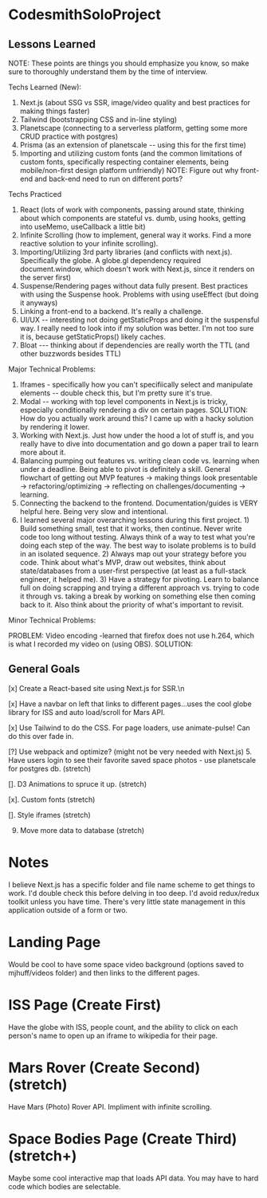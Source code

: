 # CodesmithSoloProject

## Lessons Learned

NOTE: These points are things you should emphasize you know, so make sure to thoroughly understand them by the time of interview. 

Techs Learned (New):
1) Next.js (about SSG vs SSR, image/video quality and best practices for making things faster)
2) Tailwind (bootstrapping CSS and in-line styling)
3) Planetscape (connecting to a serverless platform, getting some more CRUD practice with postgres)
4) Prisma (as an extension of planetscale -- using this for the first time)
5) Importing and utilizing custom fonts (and the common limitations of custom fonts, specifically respecting container elements, being mobile/non-first design platform unfriendly)
NOTE: Figure out why front-end and back-end need to run on different ports?

Techs Practiced
1) React (lots of work with components, passing around state, thinking about which components are stateful vs. dumb, using hooks, getting into useMemo, useCallback a little bit)
2) Infinite Scrolling (how to implement, general way it works. Find a more reactive solution to your infinite scrolling).
3) Importing/Utilizing 3rd party libraries (and conflicts with next.js). Specifically the globe. A globe.gl dependency required document.window, which doesn't work with Next.js, since it renders on the server first)
4) Suspense/Rendering pages without data fully present. Best practices with using the Suspense hook. Problems with using useEffect (but doing it anyways)
5) Linking a front-end to a backend. It's really a challenge.
6) UI/UX -- interesting not doing getStaticProps and doing it the suspensful way. I really need to look into if my solution was better. I'm not too sure it is, because getStaticProps() likely caches.
7) Bloat --- thinking about if dependencies are really worth the TTL (and other buzzwords besides TTL)

Major Technical Problems:
1) Iframes - specifically how you can't specifiically select and manipulate elements -- double check this, but I'm pretty sure it's true.
2) Modal -- working with top level components in Next.js is tricky, especially conditionally rendering a div on certain pages. SOLUTION: How do you actually work around this? I came up with a hacky solution by rendering it lower.  
3) Working with Next.js. Just how under the hood a lot of stuff is, and you really have to dive into documentation and go down a paper trail to learn more about it.
4) Balancing pumping out features vs. writing clean code vs. learning when under a deadline. Being able to pivot is definitely a skill. General flowchart of getting out MVP features -> making things look presentable -> refactoring/optimizing -> reflecting on challenges/documenting -> learning. 
5) Connecting the backend to the frontend. Documentation/guides is VERY helpful here. Being very slow and intentional. 
6) I learned several  major overarching lessons during this first project. 1) Build something small, test that it works, then continue. Never write code too long without testing. Always think of a way to test what you're doing each step of the way. The best way to isolate problems is to build in an isolated sequence. 2) Always map out your strategy before you code. Think about what's MVP, draw out websites, think about state/databases from a user-first perspective (at least as a full-stack engineer, it helped me). 3) Have a strategy for pivoting. Learn to balance full on doing scrapping and trying a different approach vs. trying to code it through vs. taking a break by working on something else then coming back to it. Also think about the priority of what's important to revisit.

Minor Technical Problems:

PROBLEM: Video encoding -learned that firefox does not use h.264, which is what I recorded my video on (using OBS). SOLUTION:

## General Goals

[x] Create a React-based site using Next.js for SSR.\n

[x] Have a navbar on left that links to different pages...uses the cool globe library for ISS and auto load/scroll for Mars API.

[x] Use Tailwind to do the CSS. For page loaders, use animate-pulse! Can do this over fade in.

[?] Use webpack and optimize? (might not be very needed with Next.js) 5. Have users login to see their favorite saved space photos - use planetscale for postgres db. (stretch) 

[]. D3 Animations to spruce it up. (stretch) 

[x]. Custom fonts (stretch) 

[]. Style iframes (stretch) 

9. Move more data to database (stretch)

# Notes

I believe Next.js has a specific folder and file name scheme to get things to work. I'd double check this before delving in too deep.
I'd avoid redux/redux toolkit unless you have time. There's very little state management in this application outside of a form or two.

# Landing Page

Would be cool to have some space video background (options saved to mjhuff/videos folder) and then links to the different pages.

# ISS Page (Create First)

Have the globe with ISS, people count, and the ability to click on each person's name to open up an iframe to wikipedia for their page.

# Mars Rover (Create Second) (stretch)

Have Mars (Photo) Rover API. Impliment with infinite scrolling.

# Space Bodies Page (Create Third) (stretch+)

Maybe some cool interactive map that loads API data. You may have to hard code which bodies are selectable.
